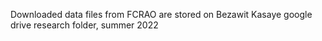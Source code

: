 Downloaded data files from FCRAO are stored on Bezawit Kasaye google drive research folder, summer 2022
